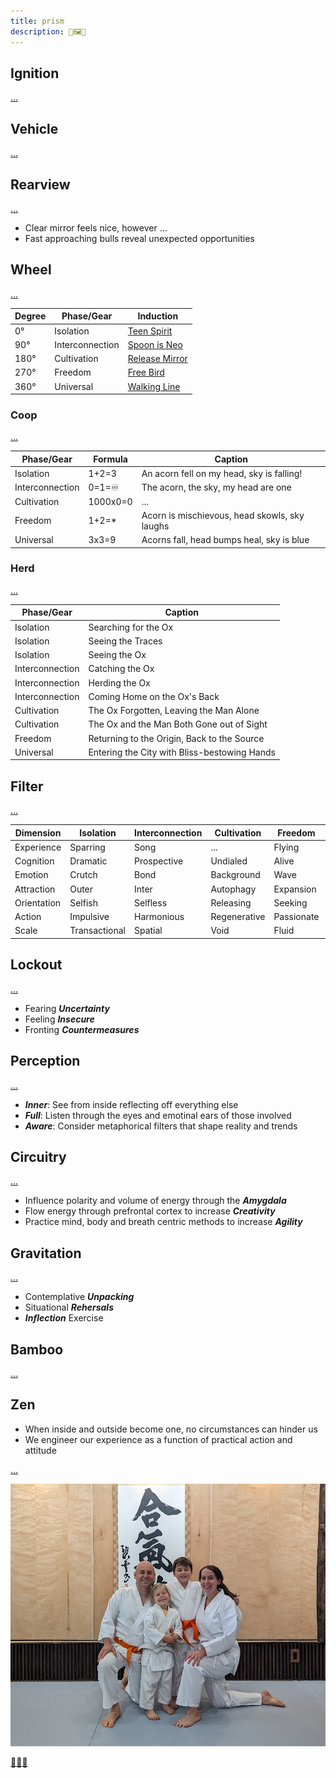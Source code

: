 ```yaml
---
title: prism
description: 💚🖼️🎁
---
```


## Ignition

[...](https://www.youtube.com/watch?v=5C2TpVrPM6Y)

## Vehicle

[...](https://www.youtube.com/watch?v=MFzDaBzBlL0)

## Rearview

[...](https://youtu.be/lXmHA-XySmk)

* Clear mirror feels nice, however ...
* Fast approaching bulls reveal unexpected opportunities

## Wheel

[...](https://youtu.be/vf1etlfrXmY)

| Degree | Phase/Gear | Induction |
| - | - | - |
| 0° | Isolation | [Teen Spirit](https://www.youtube.com/watch?v=hTWKbfoikeg) |
| 90° | Interconnection | [Spoon is Neo](https://www.youtube.com/watch?v=uAXtO5dMqEI) |
| 180° | Cultivation | [Release Mirror](https://www.youtube.com/watch?v=Jt5qjtItucw) |
| 270° | Freedom | [Free Bird](https://www.youtube.com/watch?v=0LwcvjNJTuM) |
| 360° | Universal | [Walking Line](https://www.youtube.com/watch?v=J-6fW66IUY4) |

### Coop

[...](https://www.youtube.com/watch?v=JBiUZyb2Ab8)

| Phase/Gear | Formula | Caption |
| - | - | - |
| Isolation | 1+2=3 | An acorn fell on my head, sky is falling! |
| Interconnection | 0=1=♾️ | The acorn, the sky, my head are one |
| Cultivation | 1000x0=0 | ... |
| Freedom | 1+2=* | Acorn is mischievous, head skowls, sky laughs |
| Universal | 3x3=9 | Acorns fall, head bumps heal, sky is blue |

### Herd

[...](https://terebess.hu/english/Kuoan1.html)

| Phase/Gear | Caption |
| - | - |
| Isolation| Searching for the Ox |
| Isolation | Seeing the Traces |
| Isolation | Seeing the Ox |
| Interconnection | Catching the Ox |
| Interconnection | Herding the Ox |
| Interconnection | Coming Home on the Ox's Back |
| Cultivation | The Ox Forgotten, Leaving the Man Alone |
| Cultivation  | The Ox and the Man Both Gone out of Sight |
| Freedom | Returning to the Origin, Back to the Source |
| Universal | Entering the City with Bliss-bestowing Hands |

## Filter

[...](https://www.youtube.com/watch?v=8xUq-vLzZEg)

| Dimension | Isolation | Interconnection | Cultivation | Freedom | Universal |
| - | - | - | - | - | - |
| Experience | Sparring | Song | ... | Flying | Cycling |
| Cognition | Dramatic | Prospective | Undialed | Alive | Retrospective |
| Emotion | Crutch | Bond | Background | Wave | Reflection |
| Attraction | Outer | Inter | Autophagy | Expansion | Inner |
| Orientation | Selfish | Selfless | Releasing | Seeking | Accepting |
| Action | Impulsive | Harmonious | Regenerative | Passionate | Reflexive |
| Scale | Transactional | Spatial | Void | Fluid | Universal |

## Lockout

[...](https://www.youtube.com/watch?v=WTMcoh8XROI)

* Fearing ***Uncertainty***
* Feeling ***Insecure***
* Fronting ***Countermeasures***

## Perception

[...](https://www.youtube.com/watch?v=xXYhua4IwoE)

* ***Inner***: See from inside reflecting off everything else
* ***Full***: Listen through the eyes and emotinal ears of those involved
* ***Aware***: Consider metaphorical filters that shape reality and trends

## Circuitry

[...](https://www.youtube.com/watch?v=ZUxuQC1Ec2A)

* Influence polarity and volume of energy through the ***Amygdala***
* Flow energy through prefrontal cortex to increase ***Creativity***
* Practice mind, body and breath centric methods to increase ***Agility***

## Gravitation

[...](https://www.youtube.com/watch?v=4aN5TbGW5JA)

* Contemplative ***Unpacking***
* Situational ***Rehersals***
* ***Inflection*** Exercise

## Bamboo

[...](https://youtu.be/9g8T8MsFIp0)

## Zen

* When inside and outside become one, no circumstances can hinder us
* We engineer our experience as a function of practical action and attitude

[...](https://www.youtube.com/watch?v=T_3HiknOtBY)

![...](./prism.jpg)

[🌿🌀🎨](https://link.basil.one)
